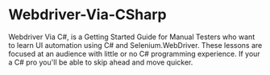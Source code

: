 Webdriver-Via-CSharp
====================

Webdriver Via C#, is a Getting Started Guide for Manual Testers who want to learn UI automation using C# and Selenium.WebDriver. These lessons are focused at an audience with little or no C# programming experience. If your a C# pro you'll be able to skip ahead and move quicker.  

